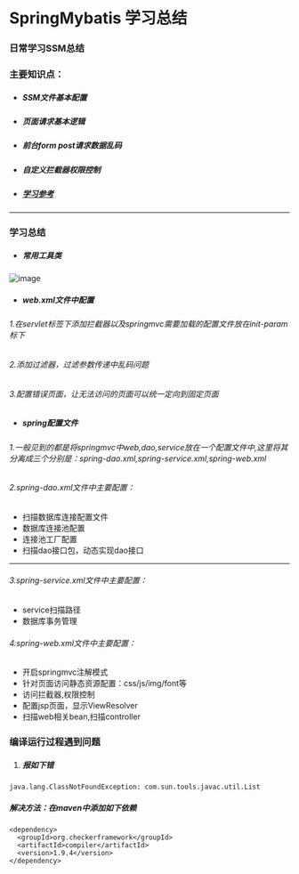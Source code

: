 # SpringMybatis 学习总结

### 日常学习SSM总结
### 主要知识点：
* ##### SSM文件基本配置
* ##### 页面请求基本逻辑
* ##### 前台form post请求数据乱码
* ##### 自定义拦截器权限控制
* ##### [学习参考](http://www.jianshu.com/u/86b79c50cfb3)
---
### 学习总结
* ##### 常用工具类
![image](http://github-1252100560.cossh.myqcloud.com/%E5%B8%B8%E7%94%A8%E5%B7%A5%E5%85%B7%E7%B1%BB.PNG)
* ##### web.xml文件中配置
###### 1.在servlet标签下添加拦截器以及springmvc需要加载的配置文件放在init-param标下
###### 2.添加过滤器，过滤参数传递中乱码问题
###### 3.配置错误页面，让无法访问的页面可以统一定向到固定页面
* ##### spring配置文件
###### 1.一般见到的都是将springmvc中web,dao,service放在一个配置文件中,这里将其分离成三个分别是：spring-dao.xml,spring-service.xml,spring-web.xml
###### 2.spring-dao.xml文件中主要配置：
- 扫描数据库连接配置文件
- 数据库连接池配置
- 连接池工厂配置
- 扫描dao接口包，动态实现dao接口
---
###### 3.spring-service.xml文件中主要配置：
- service扫描路径
- 数据库事务管理
###### 4.spring-web.xml文件中主要配置：
- 开启springmvc注解模式
- 针对页面访问静态资源配置：css/js/img/font等
- 访问拦截器,权限控制
- 配置jsp页面，显示ViewResolver
- 扫描web相关bean,扫描controller
### 编译运行过程遇到问题
1.  ##### 报如下错
```
java.lang.ClassNotFoundException: com.sun.tools.javac.util.List
```
##### 解决方法：在maven中添加如下依赖
```
<dependency>
  <groupId>org.checkerframework</groupId>
  <artifactId>compiler</artifactId>
  <version>1.9.4</version>
</dependency>
```